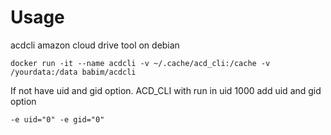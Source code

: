# Usage
acdcli amazon cloud drive tool on debian
```
docker run -it --name acdcli -v ~/.cache/acd_cli:/cache -v /yourdata:/data babim/acdcli
```

If not have uid and gid option. ACD_CLI with run in uid 1000
add uid and gid option
```
-e uid="0" -e gid="0"
```
